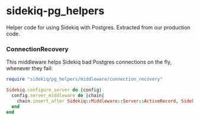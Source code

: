 # sidekiq-pg_helpers

Helper code for using Sidekiq with Postgres. Extracted from our production code.

### ConnectionRecovery

This middleware helps Sidekiq bad Postgres connections on the fly, whenever they fail:
```ruby
require "sidekiq/pg_helpers/middleware/connection_recovery"

Sidekiq.configure_server do |config|
  config.server_middleware do |chain|
    chain.insert_after Sidekiq::Middleware::Server::ActiveRecord, Sidekiq::PgHelpers::Middleware::ConnectionRecovery
  end
end
```
